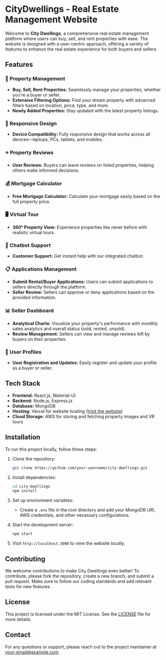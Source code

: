 
# CityDwellings - Real Estate Management Website

Welcome to **City Dwellings**, a comprehensive real estate management platform where users can buy, sell, and rent properties with ease. The website is designed with a user-centric approach, offering a variety of features to enhance the real estate experience for both buyers and sellers.

## Features

### 🏡 Property Management
- **Buy, Sell, Rent Properties:** Seamlessly manage your properties, whether you're a buyer or seller.
- **Extensive Filtering Options:** Find your dream property with advanced filters based on location, price, type, and more.
- **Newly Added Properties:** Stay updated with the latest property listings.

### 📱 Responsive Design
- **Device Compatibility:** Fully responsive design that works across all devices—laptops, PCs, tablets, and mobiles.

### ⭐ Property Reviews
- **User Reviews:** Buyers can leave reviews on listed properties, helping others make informed decisions.

### 💰 Mortgage Calculator
- **Free Mortgage Calculator:** Calculate your mortgage easily based on the full property price.

### 🖥️ Virtual Tour
- **360° Property View:** Experience properties like never before with realistic virtual tours.

### 🤖 Chatbot Support
- **Customer Support:** Get instant help with our integrated chatbot.

### 📋 Applications Management
- **Submit Rental/Buyer Applications:** Users can submit applications to sellers directly through the platform.
- **Seller Review:** Sellers can approve or deny applications based on the provided information.

### 📊 Seller Dashboard
- **Analytical Charts:** Visualize your property's performance with monthly sales analytics and overall status (sold, rented, unsold).
- **Review Management:** Sellers can view and manage reviews left by buyers on their properties.

### 👥 User Profiles
- **User Registration and Updates:** Easily register and update your profile as a buyer or seller.

## Tech Stack

- **Frontend:** React.js, Material-UI
- **Backend:** Node.js, Express.js
- **Database:** MongoDB
- **Hosting:** Vercel for website hosting ([Visit the website](https://city-dwellings-app.vercel.app/))
- **Cloud Storage:** AWS for storing and fetching property images and VR tours

## Installation

To run this project locally, follow these steps:

1. Clone the repository:
   ```bash
   git clone https://github.com/your-username/city-dwellings.git
   ```
2. Install dependencies:
   ```bash
   cd city-dwellings
   npm install
   ```
3. Set up environment variables:
   - Create a `.env` file in the root directory and add your MongoDB URI, AWS credentials, and other necessary configurations.

4. Start the development server:
   ```bash
   npm start
   ```
5. Visit `http://localhost:3000` to view the website locally.

## Contributing

We welcome contributions to make City Dwellings even better! To contribute, please fork the repository, create a new branch, and submit a pull request. Make sure to follow our coding standards and add relevant tests for new features.

## License

This project is licensed under the MIT License. See the [LICENSE](LICENSE) file for more details.

## Contact

For any questions or support, please reach out to the project maintainer at [your-email@example.com](mailto:your-email@example.com).
